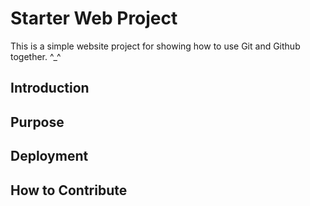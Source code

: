 # Starter Web Project

This is a simple website project for showing how to use Git and Github together. ^_^

## Introduction

## Purpose

## Deployment

## How to Contribute
